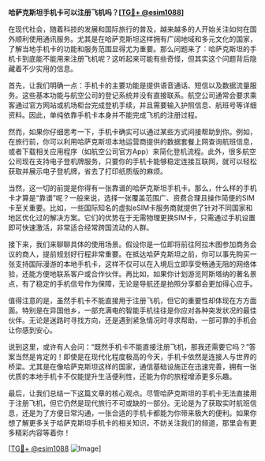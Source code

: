 **哈萨克斯坦手机卡可以注册飞机吗？[[TG💪+ @esim1088](https://t.me/s/esim1088)]**

在现代社会，随着科技的发展和国际旅行的普及，越来越多的人开始关注如何在国外顺利使用通讯服务。尤其是在哈萨克斯坦这样拥有广阔地域和多元文化的国家，了解当地手机卡的功能和服务范围显得尤为重要。那么问题来了：哈萨克斯坦的手机卡到底能不能用来注册飞机呢？这听起来可能有些奇怪，但其实这个问题背后隐藏着不少实用的信息。

首先，让我们明确一点：手机卡的主要功能是提供语音通话、短信以及数据流量服务。这些基本功能与航空公司的登记系统并没有直接联系。航空公司通常会要求乘客通过官方网站或机场柜台完成登机手续，并且需要输入护照信息、航班号等详细资料。因此，单纯依靠手机卡本身并不能完成飞机的注册过程。

然而，如果你仔细思考一下，手机卡确实可以通过某些方式间接帮助到你。例如，在旅行前，你可以利用哈萨克斯坦本地运营商提供的数据套餐上网查询航班信息，或者下载相关应用程序（如航空公司官方App）来简化登机流程。此外，很多航空公司现在支持电子登机牌服务，只要你的手机卡能够稳定连接互联网，就可以轻松获取并展示电子登机牌，省去了打印纸质版的麻烦。

当然，这一切的前提是你得有一张靠谱的哈萨克斯坦手机卡。那么，什么样的手机卡才算是“靠谱”呢？一般来说，选择一张覆盖范围广、资费合理且操作简便的SIM卡至关重要。比如，一些国际知名的虚拟eSIM卡服务商就提供了针对不同国家和地区优化过的解决方案。它们的优势在于无需物理更换SIM卡，只需通过手机设置即可快速激活，非常适合经常跨国流动的人群。

接下来，我们来聊聊具体的使用场景。假设你是一位即将前往阿拉木图参加商务会议的商人，提前规划好行程非常重要。在抵达哈萨克斯坦之前，你可以事先购买一张支持国际漫游的本地手机卡，这样不仅可以在入境后立即享受畅通无阻的网络体验，还能方便地联系客户或合作伙伴。再比如，如果你计划游览阿斯塔纳的著名景点，有了稳定的手机信号作为保障，无论是导航还是拍照分享都会更加得心应手。

值得注意的是，虽然手机卡不能直接用于注册飞机，但它的重要性却体现在方方面面。特别是在异国他乡，一部充满电的智能手机往往是你应对各种突发状况的最佳伙伴。无论是迷路时寻找方向，还是遇到紧急情况时寻求帮助，一部可靠的手机会让你感到安心。

说到这里，或许有人会问：“既然手机卡不能直接注册飞机，那我还需要它吗？”答案当然是肯定的！即使是在现代化程度极高的今天，手机卡依然是连接人与世界的桥梁。尤其是在像哈萨克斯坦这样的国家，通信基础设施正在迅速完善，拥有一张优质的本地手机卡不仅能提升生活便利性，还能为你的旅程增添更多乐趣。

最后，让我们总结一下这篇文章的核心观点。尽管哈萨克斯坦的手机卡无法直接用于注册飞机，但它仍然是现代旅行不可或缺的一部分。无论是为了获取实时航班信息，还是为了方便日常沟通，一张合适的手机卡都能为你带来极大的便利。如果你想了解更多关于哈萨克斯坦手机卡的相关知识，不妨关注我们的频道，那里会有更多精彩内容等着你！

[[TG💪+ @esim1088](https://t.me/s/esim1088) ![Image](https://i.postimg.cc/4NQfJmqS/Snipaste-2025-05-13-00-14-12.png)]